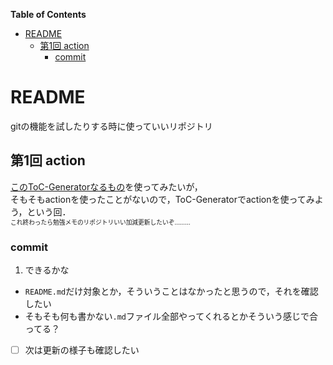 <!-- START doctoc generated TOC please keep comment here to allow auto update -->
<!-- DON'T EDIT THIS SECTION, INSTEAD RE-RUN doctoc TO UPDATE -->
**Table of Contents**

- [README](#readme)
  - [第1回 action](#%E7%AC%AC1%E5%9B%9E-action)
    - [commit](#commit)

<!-- END doctoc generated TOC please keep comment here to allow auto update -->

# README

gitの機能を試したりする時に使っていいリポジトリ

## 第1回 action
[このToC-Generatorなるもの](https://github.com/technote-space/toc-generator/blob/main/README.ja.md)を使ってみたいが，  
そもそもactionを使ったことがないので，ToC-Generatorでactionを使ってみよう，という回．  
<small><small>
  これ終わったら勉強メモのリポジトリいい加減更新したいぞ………
</small></small>

### commit
1. できるかな
  - `README.md`だけ対象とか，そういうことはなかったと思うので，それを確認したい
  - そもそも何も書かない`.md`ファイル全部やってくれるとかそういう感じで合ってる？
  - [  ] 次は更新の様子も確認したい
